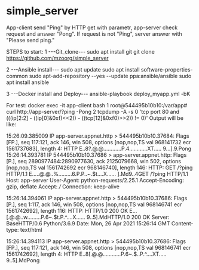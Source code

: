 # simple_server

App-client send "Ping" by HTTP get with parametr, app-server check request and answer "Pong". 
If request is not "Ping", server answer with "Please send ping."

STEPS to start:
1 ---Git_clone---
sudo apt install git
git clone https://github.com/mzoorg/simple_server

2 ---Ansible install---
sudo apt update
sudo apt install software-properties-common
sudo apt-add-repository --yes --update ppa:ansible/ansible
sudo apt install ansible

3 ---Docker install and Deploy---
ansible-playbook deploy_myapp.yml -bK

For test:
docker exec -it app-client bash
1
root@544495b10b10:/var/app# curl http://app-server/?ping
-Pong
2
tcpdump -A -s 0 'tcp port 80 and (((ip[2:2] - ((ip[0]&0xf)<<2)) - ((tcp[12]&0xf0)>>2)) != 0)'
Output will be like:

15:26:09.385009 IP app-server.appnet.http > 544495b10b10.37684: Flags [FP.], seq 117:121, ack 146, win 508, options [nop,nop,TS val 968141732 ecr 1561737683], length 4: HTTP
E..8?.@.@............P.4............XT.....
9...].9.Pong
15:26:14.393781 IP 544495b10b10.37686 > app-server.appnet.http: Flags [P.], seq 2890977484:2890977630, ack 2125079668, win 502, options [nop,nop,TS val 1561742692 ecr 968146740], length 146: HTTP: GET /?ping HTTP/1.1
E.....@.@..%.........6.P.P..~.$t....X......
].Md9..4GET /?ping HTTP/1.1
Host: app-server
User-Agent: python-requests/2.25.1
Accept-Encoding: gzip, deflate
Accept: */*
Connection: keep-alive


15:26:14.394061 IP app-server.appnet.http > 544495b10b10.37686: Flags [P.], seq 1:117, ack 146, win 508, options [nop,nop,TS val 968146741 ecr 1561742692], length 116: HTTP: HTTP/1.0 200 OK
E...[.@.@..w.........P.6~.$t.P.^....X......
9..5].MdHTTP/1.0 200 OK
Server: BaseHTTP/0.6 Python/3.6.9
Date: Mon, 26 Apr 2021 15:26:14 GMT
Content-type: text/html


15:26:14.394113 IP app-server.appnet.http > 544495b10b10.37686: Flags [FP.], seq 117:121, ack 146, win 508, options [nop,nop,TS val 968146741 ecr 1561742692], length 4: HTTP
E..8[.@.@............P.6~.$..P.^....XT.....
9..5].MdPong
